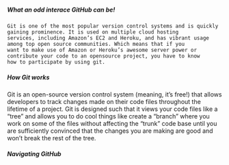 ##### What an odd interace GitHub can be! 

```
Git is one of the most popular version control systems and is quickly gaining prominence. It is used on multiple cloud hosting 
services, including Amazon’s EC2 and Heroku, and has vibrant usage among top open source communities. Which means that if you 
want to make use of Amazon or Heroku’s awesome server power or contribute your code to an opensource project, you have to know 
how to participate by using git.
```

##### How Git works
Git is an open-source version control system (meaning, it’s free!) that allows developers to track changes made on 
their code files throughout the lifetime of a project. Git is designed such that it views your code files like a “tree” and 
allows you to do cool things like create a “branch” where you work on some of the files without affecting the “trunk” code 
base until you are sufficiently convinced that the changes you are making are good and won’t break the rest of the tree.

##### Navigating GitHub 


